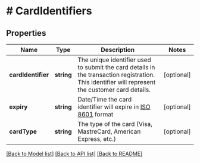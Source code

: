 # # CardIdentifiers

## Properties

Name | Type | Description | Notes
------------ | ------------- | ------------- | -------------
**cardIdentifier** | **string** | The unique identifier used to submit the card details in the transaction registration. This identifier will represent the customer card details. | [optional] 
**expiry** | **string** | Date/Time the card identifier will expire in [ISO 8601](http://en.wikipedia.org/wiki/ISO_8601#Combined_date_and_time_representations) format | [optional] 
**cardType** | **string** | The type of the card (Visa, MastreCard, American Express, etc.) | [optional] 

[[Back to Model list]](../../README.md#documentation-for-models) [[Back to API list]](../../README.md#documentation-for-api-endpoints) [[Back to README]](../../README.md)


